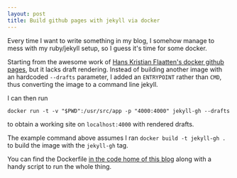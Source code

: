 ```yaml
---
layout: post
title: Build github pages with jekyll via docker
---
```


Every time I want to write something in my blog, I somehow manage to mess with my ruby/jekyll setup, so I guess it's time for some docker.

Starting from the awesome work of [Hans Kristian Flaatten's docker github pages](https://github.com/Starefossen/docker-github-pages), but it lacks draft rendering.
Instead of building another image with an hardcoded `--drafts` parameter, I added an `ENTRYPOINT` rather than `CMD`, thus converting the image to a command line jekyll.

I can then run
```
docker run -t -v "$PWD":/usr/src/app -p "4000:4000" jekyll-gh --drafts
```
to obtain a working site on `localhost:4000` with rendered drafts.

The example command above assumes I ran `docker build -t jekyll-gh . ` to build the image with the `jekyll-gh` tag.

You can find the Dockerfile [in the code home of this blog](https://github.com/civitz/civitz.github.io/tree/netlify) along with a handy script to run the whole thing.